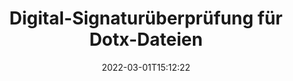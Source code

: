 ---
############################# Static ############################
layout: "auto-gen-signature"
date: 2022-03-01T15:12:22
draft: false
operation: Verify
signaturetype: Digital
fileformat: Dotx
productName: Java
lang: de
productCode: java
otherformats: pdf doc docx docm dot dotx odt ott xls xlsx xlsm xlsb ods ots xltx xltm pptx pptm
breadcrumb: Put Digital signature on Dotx for Java

############################# Head ############################
head_title: "Überprüfung von Digital-Signaturen für Dotx-Dateien über Java"
head_description: "Verwenden Sie nur wenige Zeilen Java-Code, um Dotx-Dokumente und ihre Digital-Signaturen zu überprüfen."

############################# Header ############################
title: "Digital-Signaturüberprüfung für Dotx-Dateien"
description: "Die API für Java bietet die Möglichkeit, Digital-Signaturen bei Dotx-Dokumenten zu überprüfen. Die Überprüfung elektronischer Signaturen in Ihren Dotx-Dokumenten kann schnell und einfach durchgeführt werden."
bg_image: "https://cms.admin.containerize.com/templates/aspose/App_Themes/V3/images/bg/header1.png"
bg_overlay: false
button:
    enable: true

############################# SubMenu ############################
submenu:
    enable: true

    left:
        img_alt: "GroupDocs.Signature for Java"
        image: "https://cms.admin.containerize.com/templates/groupdocs/images/product-logos/90x90-noborder/groupdocs-signature-java.png"
        product: "GroupDocs.Signature"
        platform: "Java"



############################# About ############################
about:
    enable: true
    title: "Entdecken Sie neue API-Funktionen von GroupDocs.Signature for Java"
    content: |
        Die [GroupDocs.Signature for Java](https://products.groupdocs.com/signature/java/)-API bietet eine Vielzahl von Möglichkeiten zur Verarbeitung zahlreicher Dokumentformate mithilfe elektronischer Signaturen. Viele Arten von digitalen Signaturen wie Texte, Bilder, digitale Zertifikate, Barcodes, QR-Codes, Stempel oder Metadaten werden unterstützt. Kunden können digitale Signaturen in PDFs, MS Word-Dokumenten, MS Excel-Arbeitsmappen, MS PowerPoint-Präsentationen, Adobe Photoshop-Dateien und verschiedenen Bildformaten hinzufügen, entfernen, bearbeiten, validieren oder suchen. Erstaunlich viele zusätzliche Funktionen und Einstellungen sind verfügbar.
    

############################# Steps ############################
steps:
    enable: true
    title_left: "So validieren Sie Digital-Signaturen in Ihrem Dotx-Dokument"
    content_left: |
        [GroupDocs.Signature for Java](https://products.groupdocs.com/signature/java/) enthält nützliche Funktionen wie die Überprüfung von Digital-Signaturen, die in Dotx-Dokumenten platziert wurden. Nutzen Sie diese Gelegenheit, ohne zusätzlichen Code zu implementieren.
        
        * Instanziieren Sie zunächst die Klasse Signature, die als Konstruktorparameter den Pfad zu einem Dokument bereitstellt, das überprüft werden soll.
        * Erstellen Sie zweitens ein neues VerifyOptions-Objekt und richten Sie alle erforderlichen Eigenschaften ein.
        * Rufen Sie schließlich die Verify-Methode des Signature-Objekts auf und übergeben Sie die VerifyOptions-Instanz.
        * Verarbeiten Sie dann die Überprüfungsergebnisse.

    title_right: "System Requirements"
    content_right: |
        GroupDocs.Signature for Java werden auf allen wichtigen Plattformen und Betriebssystemen unterstützt. Bevor Sie den folgenden Code ausführen, stellen Sie bitte sicher, dass die folgenden Voraussetzungen auf Ihrem System installiert sind.

        * Betriebssysteme: Microsoft Windows, Linux, MacOS
        * Entwicklungsumgebungen: NetBeans, Intellij IDEA, Eclipse, etc.
        * Java runtime: J2SE 6.0 and above
        * Laden Sie die neueste Version von GroupDocs.Signature for Java von [Maven](https://repository.groupdocs.com/webapp/#/artifacts/browse/tree/General/repo/com/groupdocs/groupdocs-signature) herunter
         
    code: |
        ```java    
                
        // Set up input Dotx file
        String filePath = "input.dotx";

        // Instantiate Signature for input file
        Signature signature = new Signature(filePath);

        //Provide verification options
        DigitalVerifyOptions options = new DigitalVerifyOptions();

        // Digital signature comment
        options.setComments("Approved");

        // specify period of signatures
        options.setSignDateTimeFrom(new Date(2020, 12, 12));
        options.setSignDateTimeTo(new Date(2022, 12, 12));
                            
        // Verify document signatures
        VerificationResult result = signature.verify(options);

        //process result
        if (result.isValid())
        {
            //..
        }
        ```

############################# Demos ############################
demos:
    enable: true
    title: "Signieren mit Digital-Signaturen Live-Demo"
    content: |
       Fügen Sie jetzt verschiedene elektronische Signaturen zur Datei Dotx hinzu, indem Sie die Website [GroupDocs.Signature App](https://products.groupdocs.app/signature/family) besuchen.          

############################# More Formats ############################
more_formats:
    enable: true
    title: "Verifizieren Sie andere Digital-Signaturen mit Java"
    content: |
        "Überprüfung elektronischer Signaturen in verschiedenen Dokumenten. Überprüfen Sie die Qualität der Signaturen in den gängigen Dateiformaten wie unten angegeben."
    format: 
       
       
back_to_top:
    enable: true
---